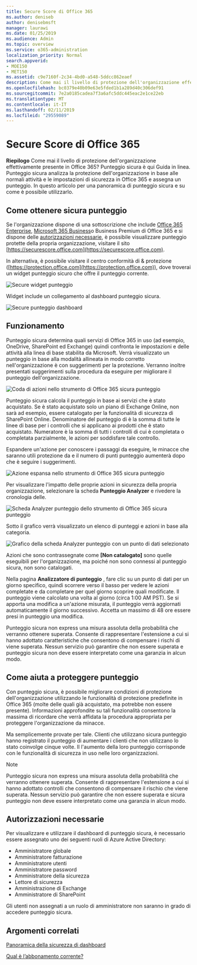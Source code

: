 ```yaml
---
title: Secure Score di Office 365
ms.author: deniseb
author: denisebmsft
manager: laurawi
ms.date: 01/25/2019
ms.audience: Admin
ms.topic: overview
ms.service: o365-administration
localization_priority: Normal
search.appverid:
- MOE150
- MET150
ms.assetid: c9e7160f-2c34-4bd0-a548-5ddcc862eaef
description: Come mai il livello di protezione dell'organizzazione effettivamente presente in Office 365? Punteggio sicura è qui Guida in linea. Punteggio sicura analizza la protezione dell'organizzazione in base alle normali attività e le impostazioni di sicurezza in Office 365 e assegna un punteggio.
ms.openlocfilehash: bc0379e40b09e63e5fded1b1a289d40c306def91
ms.sourcegitcommit: 7e2a0185cadea7f3a6afc5ddc445eac2e1ce22eb
ms.translationtype: MT
ms.contentlocale: it-IT
ms.lasthandoff: 02/11/2019
ms.locfileid: "29559089"
---
```

# <a name="office-365-secure-score"></a>Secure Score di Office 365

**Riepilogo** Come mai il livello di protezione dell'organizzazione effettivamente presente in Office 365? Punteggio sicura è qui Guida in linea. Punteggio sicura analizza la protezione dell'organizzazione in base alle normali attività e le impostazioni di sicurezza in Office 365 e assegna un punteggio. In questo articolo per una panoramica di punteggio sicura e su come è possibile utilizzarlo.
  
## <a name="how-to-get-to-secure-score"></a>Come ottenere sicura punteggio

Se l'organizzazione dispone di una sottoscrizione che include [Office 365 Enterprise](https://docs.microsoft.com/office365/enterprise/), [Microsoft 365 Business](https://docs.microsoft.com/microsoft-365/business/)o Business Premium di Office 365 e si dispone delle [autorizzazioni necessarie](#required-permissions), è possibile visualizzare punteggio protette della propria organizzazione, visitare il sito [https://securescore.office.com](https://securescore.office.com). 

In alternativa, è possibile visitare il centro conformità di & protezione ([https://protection.office.com](https://protection.office.com)), dove troverai un widget punteggio sicuro che offre il punteggio corrente.

![Secure widget punteggio](media/SecureScoreWidget-o365.png)

Widget include un collegamento al dashboard punteggio sicura.

![Secure punteggio dashboard](media/SecureScore-WelcomeScreen.png)
  
## <a name="how-it-works"></a>Funzionamento

Punteggio sicura determina quali servizi di Office 365 in uso (ad esempio, OneDrive, SharePoint ed Exchange) quindi confronta le impostazioni e delle attività alla linea di base stabilita da Microsoft. Verrà visualizzato un punteggio in base alla modalità allineata in modo corretto nell'organizzazione è con suggerimenti per la protezione. Verranno inoltre presentati suggerimenti sulla procedura da eseguire per migliorare il punteggio dell'organizzazione. 
  
![Coda di azioni nello strumento di Office 365 sicura punteggio](media/SecureScore-ActionsToTake.png)
  
Punteggio sicura calcola il punteggio in base ai servizi che è stato acquistato. Se è stato acquistato solo un piano di Exchange Online, non sarà ad esempio, essere catalogato per la funzionalità di sicurezza di SharePoint Online. Denominatore del punteggio di è la somma di tutte le linee di base per i controlli che si applicano ai prodotti che è stato acquistato. Numeratore è la somma di tutti i controlli di cui è completata o completata parzialmente, le azioni per soddisfare tale controllo.

Espandere un'azione per conoscere i passaggi da eseguire, le minacce che saranno utili protezione da e il numero di punti punteggio aumenterà dopo che è seguire i suggerimenti.
  
![Azione espansa nello strumento di Office 365 sicura punteggio](media/SecureScore-DetailedActionToTake.png)
  
Per visualizzare l'impatto delle proprie azioni in sicurezza della propria organizzazione, selezionare la scheda **Punteggio Analyzer** e rivedere la cronologia delle. 
  
![Scheda Analyzer punteggio dello strumento di Office 365 sicura punteggio](media/SecureScore-ScoreAnalyzer-7days.png)
  
Sotto il grafico verrà visualizzato un elenco di punteggi e azioni in base alla categoria. 
  
![Grafico della scheda Analyzer punteggio con un punto di dati selezionato](media/SecureScore-Analyzer-breakdownbelowchart.png)
 
Azioni che sono contrassegnate come **[Non catalogato]** sono quelle eseguibili per l'organizzazione, ma poiché non sono connessi al punteggio sicura, non sono catalogati.  

Nella pagina **Analizzatore di punteggio** , fare clic su un punto di dati per un giorno specifico, quindi scorrere verso il basso per vedere le azioni completate e da completare per quel giorno scoprire quali modificate. Il punteggio viene calcolato una volta al giorno (circa 1:00 AM PST). Se si apporta una modifica a un'azione misurata, il punteggio verrà aggiornati automaticamente il giorno successivo. Accetta un massimo di 48 ore essere presi in punteggio una modifica.

Punteggio sicura non express una misura assoluta della probabilità che verranno ottenere superata. Consente di rappresentare l'estensione a cui si hanno adottato caratteristiche che consentono di compensare i rischi di viene superata. Nessun servizio può garantire che non essere superata e punteggio sicura non deve essere interpretato come una garanzia in alcun modo.
 
## <a name="how-secure-score-helps"></a>Come aiuta a proteggere punteggio

Con punteggio sicura, è possibile migliorare condizioni di protezione dell'organizzazione utilizzando le funzionalità di protezione predefinite in Office 365 (molte delle quali già acquistato, ma potrebbe non essere presente). Informazioni approfondite su tali funzionalità consentono la massima di ricordare che verrà affidata la procedura appropriata per proteggere l'organizzazione da minacce.
  
Ma semplicemente provate per tale. Clienti che utilizzano sicura punteggio hanno registrato il punteggio di aumentare i clienti che non utilizzano lo stato coinvolge cinque volte. Il l'aumento della loro punteggio corrisponde con le funzionalità di sicurezza in uso nelle loro organizzazioni.
  
> [!NOTE]
> Punteggio sicura non express una misura assoluta della probabilità che verranno ottenere superata. Consente di rappresentare l'estensione a cui si hanno adottato controlli che consentono di compensare il rischio che viene superata. Nessun servizio può garantire che non essere superata e sicura punteggio non deve essere interpretato come una garanzia in alcun modo. 
  
## <a name="required-permissions"></a>Autorizzazioni necessarie

Per visualizzare e utilizzare il dashboard di punteggio sicura, è necessario essere assegnato uno dei seguenti ruoli di Azure Active Directory:
- Amministratore globale
- Amministratore fatturazione
- Amministratore utenti
- Amministratore password
- Amministratore della sicurezza
- Lettore di sicurezza
- Amministrazione di Exchange
- Amministratore di SharePoint

 Gli utenti non assegnati a un ruolo di amministratore non saranno in grado di accedere punteggio sicura.

## <a name="related-topics"></a>Argomenti correlati

[Panoramica della sicurezza di dashboard](security-dashboard.md)

[Qual è l’abbonamento corrente?](https://docs.microsoft.com/office365/admin/admin-overview/what-subscription-do-i-have?view=o365-worldwide)